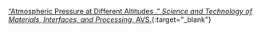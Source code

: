---
---

[“Atmospheric Pressure at Different Altitudes .” *Science and Technology of Materials, Interfaces, and Processing*, AVS.](http://www.meted.ucar.edu/GIS/gravity_intro/navmenu.php?tab=1&page=3-2-2&type=flash){:target="_blank"}
